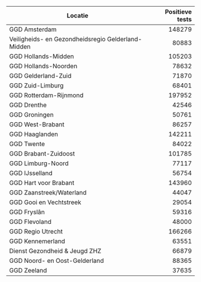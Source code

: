 | Locatie | Positieve tests |
|---------|----------------:|
| GGD Amsterdam                            | 148279 |
| Veiligheids- en Gezondheidsregio Gelderland-Midden | 80883 |
| GGD Hollands-Midden                      | 105203 |
| GGD Hollands-Noorden                     | 78632 |
| GGD Gelderland-Zuid                      | 71870 |
| GGD Zuid-Limburg                         | 68401 |
| GGD Rotterdam-Rijnmond                   | 197952 |
| GGD Drenthe                              | 42546 |
| GGD Groningen                            | 50761 |
| GGD West-Brabant                         | 86257 |
| GGD Haaglanden                           | 142211 |
| GGD Twente                               | 84022 |
| GGD Brabant-Zuidoost                     | 101785 |
| GGD Limburg-Noord                        | 77117 |
| GGD IJsselland                           | 56754 |
| GGD Hart voor Brabant                    | 143960 |
| GGD Zaanstreek/Waterland                 | 44047 |
| GGD Gooi en Vechtstreek                  | 29054 |
| GGD Fryslân                              | 59316 |
| GGD Flevoland                            | 48000 |
| GGD Regio Utrecht                        | 166266 |
| GGD Kennemerland                         | 63551 |
| Dienst Gezondheid & Jeugd ZHZ            | 66879 |
| GGD Noord- en Oost-Gelderland            | 88365 |
| GGD Zeeland                              | 37635 |

